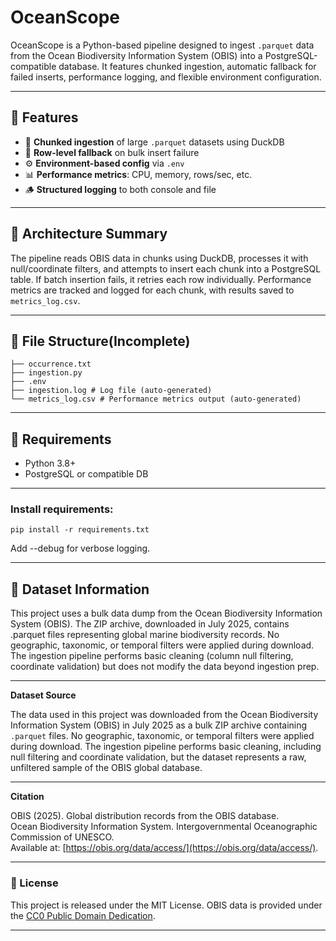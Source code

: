 # OceanScope

OceanScope is a Python-based pipeline designed to ingest `.parquet` data from the Ocean Biodiversity Information System (OBIS) into a PostgreSQL-compatible database. It features chunked ingestion, automatic fallback for failed inserts, performance logging, and flexible environment configuration.

---

## 🚀 Features

- 🔄 **Chunked ingestion** of large `.parquet` datasets using DuckDB
- 🧱 **Row-level fallback** on bulk insert failure
- ⚙️ **Environment-based config** via `.env`
- 📊 **Performance metrics**: CPU, memory, rows/sec, etc.
- 🪵 **Structured logging** to both console and file

---

## 🧠 Architecture Summary

The pipeline reads OBIS data in chunks using DuckDB, processes it with null/coordinate filters, and attempts to insert each chunk into a PostgreSQL table. If batch insertion fails, it retries each row individually. Performance metrics are tracked and logged for each chunk, with results saved to `metrics_log.csv`.

---

## 📁 File Structure(Incomplete)
    
    ├── occurrence.txt 
    ├── ingestion.py 
    ├── .env 
    ├── ingestion.log # Log file (auto-generated)
    └── metrics_log.csv # Performance metrics output (auto-generated)

---

## 🔧 Requirements

- Python 3.8+
- PostgreSQL or compatible DB

---

### Install requirements:
    
    pip install -r requirements.txt

Add --debug for verbose logging.

---

## 🐙 Dataset Information

This project uses a bulk data dump from the Ocean Biodiversity Information System (OBIS). The ZIP archive, downloaded in July 2025, contains .parquet files representing global marine biodiversity records. No geographic, taxonomic, or temporal filters were applied during download. The ingestion pipeline performs basic cleaning (column null filtering, coordinate validation) but does not modify the data beyond ingestion prep.

---

**Dataset Source**

The data used in this project was downloaded from the Ocean Biodiversity Information System (OBIS) in July 2025 as a bulk ZIP archive containing `.parquet` files. No geographic, taxonomic, or temporal filters were applied during download. The ingestion pipeline performs basic cleaning, including null filtering and coordinate validation, but the dataset represents a raw, unfiltered sample of the OBIS global database.

---

**Citation**

OBIS (2025). Global distribution records from the OBIS database.  
Ocean Biodiversity Information System. Intergovernmental Oceanographic Commission of UNESCO.  
Available at: [https://obis.org/data/access/](https://obis.org/data/access/).

---

### 🪪 License
This project is released under the MIT License.
OBIS data is provided under the [CC0 Public Domain Dedication](https://creativecommons.org/publicdomain/zero/1.0/).

---